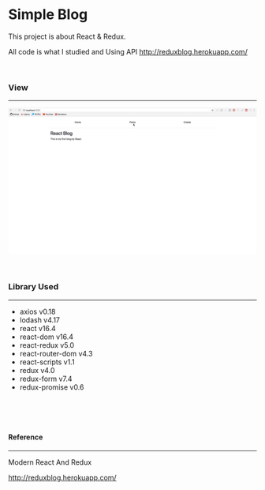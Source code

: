 # Simple Blog
This project is about React & Redux.

All code is what I studied and Using API http://reduxblog.herokuapp.com/

<br>

### View
---
![My View](./react_blog.gif)

<br>

### Library Used
---
- axios v0.18
- lodash v4.17
- react v16.4
- react-dom v16.4
- react-redux v5.0
- react-router-dom v4.3
- react-scripts v1.1
- redux v4.0
- redux-form v7.4
- redux-promise v0.6

<br>
<br>
<br>

#### Reference
---
Modern React And Redux

http://reduxblog.herokuapp.com/
